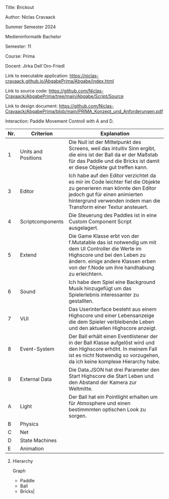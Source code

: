 Title: Brickout

Author: Niclas Cravaack

Summer Semester 2024

Medieninformatik Bachelor 

Semester: 11

Course: Prima

Docent: Jirka Dell`Oro-Friedl

Link to executable application: https://niclas-cravaack.github.io/AbgabePrima/Abgabe/index.html

Link to source code: https://github.com/Niclas-Cravaack/AbgabePrima/tree/main/Abgabe/Script/Source

Link to design document: https://github.com/Niclas-Cravaack/AbgabePrima/blob/main/PRIMA_Konzept_und_Anforderungen.pdf

Interaction: Paddle Movement Controll with A and D. 

|Nr. |Criterion|Explanation|
|---------------|--------------- |--------------- |
|1 |Units and Positions|Die Null ist der Mittelpunkt des Screens, weil das intuitiv Sinn ergibt, die eins ist der Ball da er der Maßstab für das Paddle und die Bricks ist damit er diese Objekte gut treffen kann. |
|3|Editor|Ich habe auf den Editor verzichtet da es mir im Code leichter fiel die Objekte zu generieren man könnte den Editor jedoch gut für einen animierten hintergrund verwenden indem man die Transform einer Textur ansteuert. |
|4|Scriptcomponents|Die Steuerung des Paddles ist in eine Custom Component Script ausgelagert. |
|5|Extend|Die Game Klasse erbt von der f.Mutatable das ist notwendig um mit dem UI Controller die Werte im Highscore und bei den Leben zu ändern. einige andere Klassen erben von der f.Node um ihre handhabung zu erleichtern. |
|6|Sound|Ich habe dem Spiel eine Background Musik hinzugefügt um das Spielerlebnis interessanter zu gestallten.|
|7|VUI|Das Userinterface besteht aus einem Highscore und einer Lebensanzeige die dem Spieler verbleibende Leben und den aktuellen Highscore anzeigt. |
|8|Event-System|Der Ball erhält einen Eventlistener der in der Ball Klasse  aufgelöst wird und den Highscore erhöht. In meinem Fall ist es nicht Notwendig so vorzugehen, da ich keine komplexe Hierarchy habe. |
|9|External Data|Die Data.JSON hat drei Parameter den Start Highscore die Start Leben und den Abstand der Kamera zur Weltmitte. |
|A|Light| Der Ball hat ein Pointlight erhalten um für Atmosphere und einen bestimmmten optischen Look zu sorgen.|
|B|Physics||
|C|Net||
|D|State Machines||
|E|Animation||

 2. Hierarchy

     Graph 
      - Paddle 
      - Ball 
      - Bricks|
